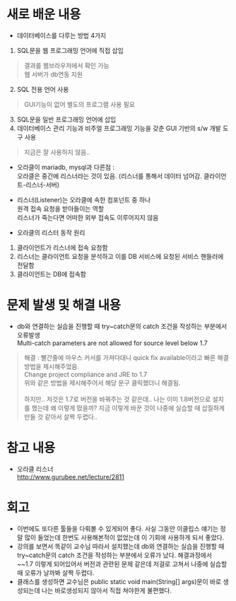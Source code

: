 # 새로 배운 내용
- 데이터베이스를 다루는 방법 4가지
1) SQL문을 웹 프로그래밍 언어에 직접 삽입
> 결과를 웹브라우저에서 확인 가능<br>웹 서버가 db연동 지원
2) SQL 전용 언어 사용
> GUI기능이 없어 별도의 프로그램 사용 필요
3) SQL문을 일반 프로그래밍 언어에 삽입
4) 데이터베이스 관리 기능과 비주얼 프로그래밍 기능을 갖춘 GUI 기반의 s/w 개발 도구 사용
> 지금은 잘 사용하지 않음..
- 오라클이 mariadb, mysql과 다른점 : <br>
오라클은 중간에 리스너라는 것이 있음. (리스너를 통해서 데이터 넘어감. 클라이언트-리스너-서버)

- 리스너(Listener)는 오라클에 속한 컴포넌트 중 하나
<br>원격 접속 요청을 받아들이는 역할
<br>리스너가 죽는다면 어떠한 외부 접속도 이루어지지 않음

- 오라클의 리스터 동작 원리
1) 클라이언트가 리스너에 접속 요청함
2) 리스너는 클라이언트 요청을 분석하고 이를 DB 서비스에 요청된 서비스 핸들러에 전달함
3) 클라이언트는 DB에 접속함

# 문제 발생 및 해결 내용
- db와 연결하는 실습을 진행할 때 try~catch문의 catch 조건을 작성하는 부분에서 오류발생
<br>Multi-catch parameters are not allowed for source level below 1.7
> 해결 : 빨간줄에 마우스 커서를 가져다대니 quick fix available이라고 빠른 해결방법을 제시해주었음.
<br>Change project compliance and JRE to 1.7
<br>위와 같은 방법을 제시해주어서 해당 문구 클릭했더니 해결됨.
<br><br> 하지만.. 저것은 1.7로 버전을 바꿔주는 것 같은데.. 나는 이미 1.8버전으로 설치를 했는데 왜 이렇게 떴을까? 지금 이렇게 바꾼 것이 나중에 실습할 때 삽질하게 만들 것 같아서 살짝 두렵다..
# 참고 내용
- 오라클 리스너 <br>
http://www.gurubee.net/lecture/2811

# 회고
 - 이번에도 또다른 툴들을 다뤄볼 수 있게되어 좋다. 사실 그동안 이클립스 얘기는 정말 많이 들었는데 한번도 사용해본적이 없었는데 이 기회에 사용하게 되서 좋았다.
 - 강의를 보면서 똑같이 교수님 따라서 설치했는데 db와 연결하는 실습을 진행할 때 try~catch문의 catch 조건을 작성하는 부분에서 오류가 났다. 해결과정에서 ~~1.7 이렇게 되어있어서 버전과 관련된 문제 같은데 저걸로 고쳐서 나중에 실습할 때 오류가 날까봐 살짝 두렵다.
 - 클래스를 생성하면 교수님은 public static void main(String[] args)문이 바로 생성되는데 나는 바로생성되지 않아서 직접 쳐야한게 불편했다.
